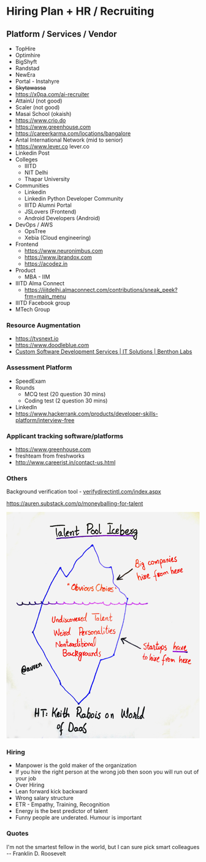 # Hiring Plan + HR / Recruiting

## Platform / Services / Vendor

- TopHire
- Optimhire
- BigShyft
- Randstad
- NewEra
- Portal - Instahyre
- ~~Skytawassa~~
- https://x0pa.com/ai-recruiter
- AttainU (not good)
- Scaler (not good)
- Masai School (okaish)
- https://www.crio.do
- https://www.greenhouse.com
- https://careerkarma.com/locations/bangalore
- Antal International Network (mid to senior)
- https://www.lever.co lever.co
- Linkedin Post
- Colleges
  - IIITD
  - NIT Delhi
  - Thapar University
- Communities
  - Linkedin
  - Linkedin Python Developer Community
  - IIITD Alumni Portal
  - JSLovers (Frontend)
  - Android Developers (Android)
- DevOps / AWS
  - OpsTree
  - Xebia (Cloud engineering)
- Frontend
  - https://www.neuronimbus.com
  - https://www.ibrandox.com
  - https://acodez.in
- Product
  - MBA - IIM
- IIITD Alma Connect
  - https://iiitdelhi.almaconnect.com/contributions/sneak_peek?frm=main_menu
- IIITD Facebook group
- MTech Group

### Resource Augmentation

- https://tvsnext.io
- https://www.doodleblue.com
- [Custom Software Development Services | IT Solutions | Benthon Labs](https://www.benthonlabs.com/)

### Assessment Platform

- SpeedExam
- Rounds
  - MCQ test (20 question 30 mins)
  - Coding test (2 question 30 mins)
- LinkedIn
- https://www.hackerrank.com/products/developer-skills-platform/interview-free

### Applicant tracking software/platforms

- https://www.greenhouse.com
- freshteam from freshworks
- http://www.careerist.in/contact-us.html

### Others

Background verification tool - [verifydirectintl.com/index.aspx](https://verifydirectintl.com/)

https://auren.substack.com/p/moneyballing-for-talent

![image](../../media/Hiring-Plan-HR-Recruiting-image1.png)

### Hiring

- Manpower is the gold maker of the organization
- If you hire the right person at the wrong job then soon you will run out of your job
- Over Hiring
- Lean forward kick backward
- Wrong salary structure
- ETR - Empathy, Training, Recognition
- Energy is the best predictor of talent
- Funny people are underated. Humour is important

### Quotes

I'm not the smartest fellow in the world, but I can sure pick smart colleagues -- Franklin D. Roosevelt
